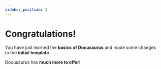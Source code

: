 ```yaml
---
sidebar_position: 2
---
```


# Congratulations!

You have just learned the **basics of Docusaurus** and made some changes to the **initial template**.

Docusaurus has **much more to offer**!

